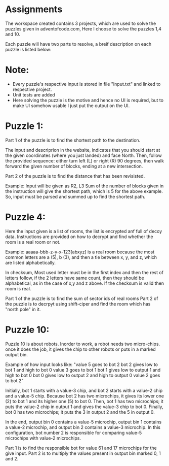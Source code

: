 # Assignments

The workspace created contains 3 projects, which are used to solve the puzzles given in adventofcode.com, Here I choose to solve the puzzles 1,4 and 10.

Each puzzle will have two parts to resolve, a breif description on each puzzle is listed below:

# Note:
- Every puzzle's respective input is stored in file "Input.txt" and linked to respective project.
- Unit tests are added
- Here solving the puzzle is the motive and hence no UI is required, but to make UI somehow usable I just put the output on the UI.

# Puzzle 1:
Part 1 of the puzzle is to find the shortest path to the destination.

The input and descriprion in the website, indicates that you should start at the given coordinates (where you just landed) and face North. Then, follow the provided sequence: either turn left (L) or right (R) 90 degrees, then walk forward the given number of blocks, ending at a new intersection.

Part 2 of the puzzle is to find the distance that has been revisisted.

Example:
Input will be given as R2, L3
Sum of the number of blocks given in the instruction will give the shortest path, which is 5 for the above example.
So, input must be parsed and summed up to find the shortest path.


# Puzzle 4:
Here the input given is a list of rooms, the list is encrypted anf full of decoy data.
Instructions are provided on how to decrypt and find whether the room is a real room or not.

Example:
aaaaa-bbb-z-y-x-123[abxyz] is a real room because the most common letters are a (5), b (3), and then a tie between x, y, and z, which are listed alphabetically.

In checksum, Most used letter must be in the first index and then the rest of letters follow, if the 2 letters have same count, then they should be alphabetical, as in the case of x,y and z above. If the checksum is valid then room is real.


Part 1 of the puzzle is to find the sum of sector ids of real rooms
Part 2 of the puzzle is to decrpyt using shift-ciper and find the room which has "north pole" in it.

# Puzzle 10:
Puzzle 10 is about robots. Inorder to work, a robot needs two micro-chips. once it does the job, it gives the chip to other robots or puts in a marked output bin.

Example of how input looks like:
"value 5 goes to bot 2
bot 2 gives low to bot 1 and high to bot 0
value 3 goes to bot 1
bot 1 gives low to output 1 and high to bot 0
bot 0 gives low to output 2 and high to output 0
value 2 goes to bot 2"

Initially, bot 1 starts with a value-3 chip, and bot 2 starts with a value-2 chip and a value-5 chip.
Because bot 2 has two microchips, it gives its lower one (2) to bot 1 and its higher one (5) to bot 0.
Then, bot 1 has two microchips; it puts the value-2 chip in output 1 and gives the value-3 chip to bot 0.
Finally, bot 0 has two microchips; it puts the 3 in output 2 and the 5 in output 0.

In the end, output bin 0 contains a value-5 microchip, output bin 1 contains a value-2 microchip, and output bin 2 contains a value-3 microchip. 
In this configuration, bot number 2 is responsible for comparing value-5 microchips with value-2 microchips.

Part 1 is to find the responsible bot for value 61 and 17 microchips for the give input.
Part 2 is to multiply the values present in output bin marked 0, 1 and 2.




